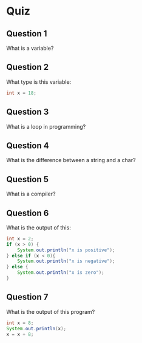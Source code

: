 # Quiz

## Question 1
What is a variable?

## Question 2
What type is this variable:
```java
int x = 18;
```

## Question 3
What is a loop in programming?

## Question 4
What is the difference between a string and a char?

## Question 5
What is a compiler?

## Question 6
What is the output of this:
```java
int x = 2;
if (x > 0) {
    System.out.println("x is positive");
} else if (x < 0){
    System.out.println("x is negative");
} else {
    System.out.println("x is zero");
}
```

## Question 7
What is the output of this program?
```java
int x = 8;
System.out.println(x);
x = x + 8;
```
